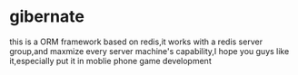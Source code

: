 # gibernate
this is a ORM framework based on redis,it works with a redis server group,and maxmize every server machine's capability,I hope you guys like it,especially put it in moblie phone game development
